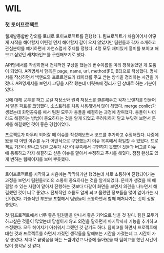 # WIL

### 첫 토이프로젝트

웹개발종합반 강의를 토대로 토이프로젝트를 진행했다. 팀프로젝트가 처음이어서 어떻게 시작을 해야할지 어떤걸 먼저 해야할지 감이 오지 않았지만 팀원들과 각자 소개하고 관심분야를 얘기하면서 자연스럽게 주제를 정했다. 4명 모두 재미있게 흥미를 보이고 해보고 싶었던 캐치마인드를 구현해보기로 했다. 

API명세서를  작성하면서 전체적인 구상을 했는데 변수이름을 미리 정해놓았던 게 도움이 되었다. API명세서 항목은 page, name, url, method(FE, BE)으로 작성했다. 명세서를 작성하면서 백엔드와 프로트엔드가 데이터를 주고 받는 방식을 정리하는 시간을 가졌다. API명세서를 보면서 코딩을 시작 했는데 머릿속에 정리가 된 상태로 하는 기분이었다. 

깃에 대해 공부를 하고 로컬 저장소와 원격 저장소를 클론해주고 각자 브랜치를 만들어서 맡은 파트를 코딩했다. 소스트리를 처음 사용해봐서 많이 헤맸다. merge conlict가 생겼는데 화면공유를 해서 팀원 모두가 충돌을 해결하는 과정에 참여했다. 충돌이 나더라도 해결하는 방법이 중요하다는 것을 알게 되었고 두려워하지 말고 부딪혀 보면서 문제를 해결했던 것이 좋은 경험이었다.

프로젝트가 마무리 되어갈 때 이슈를 작성해보면서 코드를 추가하고 수정해줬다. 나중에 봤을 때 어떤 이슈를 누가 어떤식으로 구현했는지 이슈 목록에서 확일할 수 있었다.  프로젝트 기간이 끝나고 팀원 모두가 시간이 부족해서 구현하지 못했던 것들과 버그를 이슈에 등록하고 각자 해결하고 싶은 이슈를 맡아서 수정하고 푸시를 해줬다. 점점 완성도 있게 변하는 웹페이지를 보며 뿌듯했다. 

***    


토이프로젝트를 시작하고 처음에는 막막하기만 했었는데 서로 소통하며 진행되어가는 과정을 보면서 팀원들끼리의 소통이 중요하다는 것을 알게되었다. 문제가 생겼을 때 해결할 수 있는 사람이 맡아서 진행하는 것보다 다같이 화면을 보면서 의견을 나누면서 해결했던 것이 너무 좋았다. 전체적인 흐름도 알게 되고 몰랐던 정보들을 많이 얻어가는 시간이었다. 기술적인 부분을 포함해서 팀원들이 소통하면서 함께 헤쳐나가는 것이 정말 좋았다. 

첫 팀프로젝트에서 너무 좋은 팀원들을 만나서 좋은 기억으로 남을 것 같다. 팀원 모두가 하고싶은 것들이 많았는데 망설이지 않고 의견을 말하면서 마지막까지 기능을 추가하고 수정했다. 모두 헤어지기 아쉬워서 그랬던 것 같기도 하다. 팀회고를 하면서 프로젝트에 대한 것과 프로젝트를 하면서 가졌던 생각들을 말해보는 시간을 가졌는데  그 시간이 가장 좋았다. 제대로 끝맺음을 하는 느낌이었고 나중에 돌아봤을 때 팀회고를 했던 시간이 많이 생각날 것 같다.




